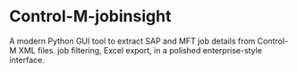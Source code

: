 # Control-M-jobinsight
A modern Python GUI tool to extract SAP and MFT job details from Control-M XML files. job filtering, Excel export, in a polished enterprise-style interface.
